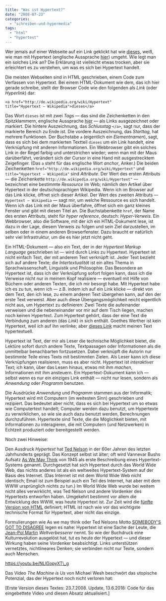 ```yaml
---
title: "Was ist Hypertext?"
date: "2008-07-23"
categories: 
  - "schreiben-und-hypermedia"
tags: 
  - "html"
  - "hypertext"
---
```


Wer jemals auf einer Webseite auf ein Link geklickt hat wie [dieses](http://de.wikipedia.org/wiki/Hypertext "Hypertext – Wikipedia"), weiß, wie man mit Hypertext (englische Aussprache [hier](http://www.merriam-webster.com/cgi-bin/audio.pl?hypert03.wav=hypertext "Aussprache von 'hypertext' im Merriam Webster-Wörterbuch")) umgeht. Wie legt man ein solches Link an? Die Erklärung ist vielleicht etwas trocken, aber sie erleichtert es zu verstehen, um was es sich bei Hypertext handelt.

Die meisten Webseiten sind in HTML geschrieben, einem Code zum Verfassen von Hypertext. Bei einem HTML-Dokument wie dem, das ich hier gerade schreibe, stellt der Browser Code wie den folgenden als _Link_ (oder _Hyperlink_) dar:

```
<a href="http://de.wikipedia.org/wiki/Hypertext"
title="Hypertext – Wikipedia">dieses</a>
```

Das Wort `dieses` ist mit zwei _Tags_ — das sind die Zeichenketten in den Spitzklammern, englische Aussprache [hier](http://www.leo.org/dict/audio_en/tag.mp3 "Aussprache von 'tag' im LEO-Wörterbuch") — als Links ausgezeichnet oder markiert. Die hintere Auszeichnung, das _Schlusstag_ `</a>`, sagt nur, dass der markierte Bereich zu Ende ist. Die vordere Auszeichnung, das _Starttag_, hat mehrere Funktionen. Der Buchstabe `a` (eigentlich ein _Elementnamen_), sagt, dass es sich bei dem markierten Textteil `dieses` um ein Link handelt, eine Verknüpfung mit anderen Informationen. Ein Webbrowser gibt ein solches Link in der Regel farbig und unterstrichen wieder; wenn man mit der Maus darüberfährt, verändert sich der Cursor in eine Hand mit ausgestrecktem Zeigefinger. (Das `a` steht für das englische Wort _anchor_, Anker.) Die beiden Zeichenketten `href="http://de.wikipedia.org/wiki/Hypertext"` und `title="Hypertext – Wikipedia"` sind _Attribute_. Der Wert des ersten Attributs — die Zeichenkette `http://de.wikipedia.org/wiki/Hypertext"` — bezeichnet eine bestimmte _Ressource_ im Web; nämlich den Artikel über Hypertext in der deutschsprachigen Wikipedia. Wenn ich im Browser auf das Link klicke, öffnet sich dieser Artikel. Der Wert des zweiten Attributs — `Hypertext – Wikipedia` — sagt mir, um welche Ressource es sich handelt. Wenn ich das Link mit der Maus überfahre, öffnet sich ein ganz kleines Fenster und gibt mit diesen Titel an. Die Buchstabenkette `href`, der Name des ersten Attributs, steht für _hyper reference_, deutsch: _Hyper-Verweis_. Ein Webbrowser, also die Software, mit der ich ein HTML-Dokument lese, ist dazu in der Lage, diesem Verweis zu folgen und sein Ziel darzustellen, im selben oder in einem anderen Browserfenster. Dazu braucht er natürlich sehr viel Infrastruktur, um die es hier jetzt nicht geht.

Ein HTML-Dokument — also ein Text, der in der _Hypertext Markup Language_ geschrieben ist — wird durch Links zu Hypertext. Hypertext ist nicht einfach Text, der mit anderem Text verknüpft ist. Jeder Text bezieht sich auf andere Texte; die _Intertextualität_ ist ein altes Thema in Sprachwissenschaft, Linguistik und Philosophie. Das Besondere an Hypertext ist, dass ich der Verknüpfung sofort folgen kann, dass ich die Verweise nicht nur in meinem Kopf realisiere — eventuell mit Hilfe von Büchern oder anderen Texten, die ich mir besorgt habe. Mit Hypertext habe ich es zu tun, wenn ich — z.B. indem ich auf ein Link klicke — direkt von dem Text, den ich lese, zu einem anderen Text übergehen kann, auf den der erste Text verweist. Aber auch diese Übergangsmöglichkeit reicht eigentlich nicht aus, um Hypertext zu definieren: Zwei Texte die aufeinander verweisen und die nebeneinander vor mir auf dem Tisch liegen, machen noch keinen Hypertext. Zum Hypertext gehört, dass der eine Text die Verbindung zum anderen (das _Link_) in sich enthält. Goethes Werther ist kein Hypertext, weil ich auf ihn verlinke; aber [dieses Link](http://gutenberg.spiegel.de/?id=5&xid=3793&kapitel=1#gb_found "Die Leiden des jungen Werther im Projekt Gutenberg") macht meinen Text hypertextuell.

Hypertext ist Text, der mir als Leser die technische Möglichkeit bietet, die Lektüre sofort durch andere Texte, Textpassagen oder Informationen als die unmittelbar benachbarten fortzusetzen. Dabei verknüpft die Autorin nur bestimmte Teile eines Texts mit bestimmten Zielen. Als Leser kann ich diese Verknüpfungen realisieren, muss es aber nicht. Hypertext ist _interaktiver_ Text; ich kann, über das Lesen hinaus, etwas mit ihm _machen_, Informationen mit ihm ansteuern. Ein Hypertext-Dokument kann ich — selbst wenn es nur ein einziges Link enthält — nicht nur lesen, sondern als _Anwendung_ oder _Programm_ benutzen.

Die Ausdrücke _Anwendung_ und _Programm_ stammen aus der Informatik; Hypertext wird mit Computern (im weitesten Sinn) geschrieben und rezipiert. Das bedeutet aber nicht, dass es sich bei Hypertext um so etwas wie Computertext handelt; Computer werden dazu benutzt, um Hypertexte zu verwirklichen, so wie sie auch dazu benutzt werden, Berechnungen durchzuführen. Hypertexte sind Texte, die die Möglichkeit bieten, mit Informationen zu interagieren, die mit Computern (und Netzwerken) in Echtzeit produziert oder bereitgestellt werden.

Noch zwei Hinweise:

Den Ausdruck _Hypertext_ hat [Ted Nelson](http://xanadu.com.au/ted/ "Ted Nelson Home Page") in der 60er Jahren des letzten Jahrhunderts geprägt. Das Konzept selbst ist älter; oft wird Vannevar Bushs Aufsatz [As We May Think](http://www.theatlantic.com/doc/194507/bush "As We May Think") von 1945 als erste Beschreibung eines Hypertext-Systems genannt. Durchgesetzt hat sich Hypertext durch das World Wide Web, das nichts anderes ist als ein weltweites Hypertext-System auf der Basis des Internet. (Das Internet ist mit dem World Wide Web nicht identisch; Email ist zum Beispiel auch ein Teil des Internet, hat aber mit dem WWW ursprünglich nichts zu tun.) Im World Wide Web wurde bei weitem nicht alles verwirklicht, was Ted Nelson und andere Vordenker des Hypertexts entworfen haben. Umgekehrt bestimmt vor allem die Entwicklung des WWW, was heute Hypertext ist. Zur Zeit wird die [fünfte Version von HTML](http://www.w3.org/html/wg/html5/ "HTML 5") definiert; HTML ist nach wie vor das wichtigste technische Format für Hypertext, aber nicht das einzige.

Formulierungen wie As we may think oder Ted Nelsons Motto [SOMEBODY'S GOT TO DISAGREE](http://ted.hyperland.com/notherview/ "SOMEBODY'S GOT TO DISAGREE") legen es nahe: Hypertext ist eine Sache der Leute, die [Jean-Pol Martin](http://de.wikipedia.org/wiki/Jean-Pol_Martin "Jean-Pol Martin – Wikipedia") _Weltverbesserer_ nennt. So wie der Buchdruck eine Kulturrevolution ausgelöst hat, tut es heute der Hypertext — und dieser Wirkung haben seine Vordenker beabsichtigt. Links unterstützen vernetztes, nichtlineares Denken; sie verbinden nicht nur Texte, sondern auch Menschen. 

https://youtu.be/NLlGopyXT\_g

Das Video _The Machine is Us_ von Michael Wesh beschwört das utopische Potenzial, das der Hypertext noch nicht verloren hat:

\[Erste Version dieses Textes: 23.7.2008. Update, 13.6.2018: Code für das eingebettete Video und diesen Absatz aktualisiert.\]
